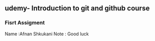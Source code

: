 ## udemy- Introduction to git and github course
### Fisrt Assigment 

Name :Afnan Shkukani
Note : Good luck

